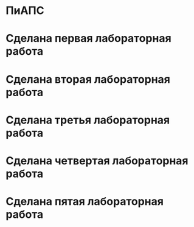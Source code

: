 ﻿# ПиАПС
# Сделана первая лабораторная работа
# Сделана вторая лабораторная работа
# Сделана третья лабораторная работа
# Сделана четвертая лабораторная работа
# Сделана пятая лабораторная работа
